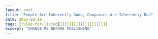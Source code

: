```yaml
---
layout: post
title: "People Are Inherently Good, Companies Are Inherently Bad"
date: 2025-02-19
tags: [rules-for-living]]]]]]]]]]]]]]]]]]]]]]
excerpt: "CHANGE ME BEFORE PUBLISHING"
---
```

